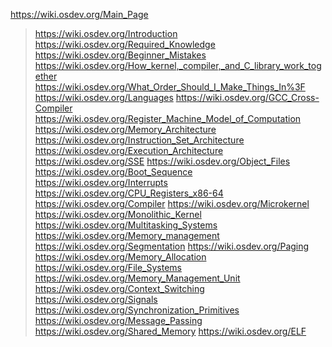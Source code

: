 https://wiki.osdev.org/Main_Page

> https://wiki.osdev.org/Introduction
> https://wiki.osdev.org/Required_Knowledge
> https://wiki.osdev.org/Beginner_Mistakes
> https://wiki.osdev.org/How_kernel,_compiler,_and_C_library_work_together
> https://wiki.osdev.org/What_Order_Should_I_Make_Things_In%3F
> https://wiki.osdev.org/Languages
> https://wiki.osdev.org/GCC_Cross-Compiler
> https://wiki.osdev.org/Register_Machine_Model_of_Computation
> https://wiki.osdev.org/Memory_Architecture
> https://wiki.osdev.org/Instruction_Set_Architecture
> https://wiki.osdev.org/Execution_Architecture
> https://wiki.osdev.org/SSE
> https://wiki.osdev.org/Object_Files
> https://wiki.osdev.org/Boot_Sequence
> https://wiki.osdev.org/Interrupts
> https://wiki.osdev.org/CPU_Registers_x86-64
> https://wiki.osdev.org/Compiler
> https://wiki.osdev.org/Microkernel
> https://wiki.osdev.org/Monolithic_Kernel
> https://wiki.osdev.org/Multitasking_Systems
> https://wiki.osdev.org/Memory_management
> https://wiki.osdev.org/Segmentation
> https://wiki.osdev.org/Paging
> https://wiki.osdev.org/Memory_Allocation
> https://wiki.osdev.org/File_Systems
> https://wiki.osdev.org/Memory_Management_Unit
> https://wiki.osdev.org/Context_Switching
> https://wiki.osdev.org/Signals
> https://wiki.osdev.org/Synchronization_Primitives
> https://wiki.osdev.org/Message_Passing
> https://wiki.osdev.org/Shared_Memory
> https://wiki.osdev.org/ELF


